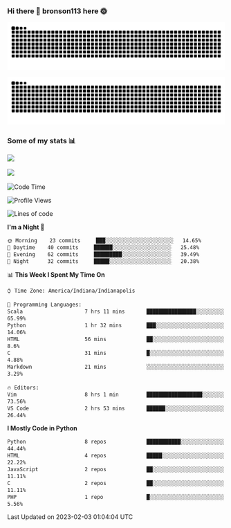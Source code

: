 ### Hi there 👋 bronson113 here 🌞
<div align="center">

![GitHub Snake Light](https://raw.githubusercontent.com/bronson113/bronson113/snake/github-snake.svg#gh-light-mode-only)

![GitHub Snake dark](https://raw.githubusercontent.com/bronson113/bronson113/snake/github-snake-dark.svg#gh-dark-mode-only)

</div>

### Some of my stats 📊
![](https://github-readme-stats-sigma-five.vercel.app/api?username=bronson113&theme=transparent&show_icons=true)

![](https://github-readme-stats-sigma-five.vercel.app/api/top-langs/?username=bronson113&theme=transparent&layout=compact&card_width=445)



<!--START_SECTION:waka-->
![Code Time](http://img.shields.io/badge/Code%20Time-31%20hrs%2016%20mins-blue)

![Profile Views](http://img.shields.io/badge/Profile%20Views-0-blue)

![Lines of code](https://img.shields.io/badge/From%20Hello%20World%20I%27ve%20Written-119%20Thousand%20lines%20of%20code-blue)

**I'm a Night 🦉** 

```text
🌞 Morning    23 commits     ███░░░░░░░░░░░░░░░░░░░░░░   14.65% 
🌆 Daytime    40 commits     ██████░░░░░░░░░░░░░░░░░░░   25.48% 
🌃 Evening    62 commits     █████████░░░░░░░░░░░░░░░░   39.49% 
🌙 Night      32 commits     █████░░░░░░░░░░░░░░░░░░░░   20.38%

```


📊 **This Week I Spent My Time On** 

```text
⌚︎ Time Zone: America/Indiana/Indianapolis

💬 Programming Languages: 
Scala                    7 hrs 11 mins       ████████████████░░░░░░░░░   65.99% 
Python                   1 hr 32 mins        ███░░░░░░░░░░░░░░░░░░░░░░   14.06% 
HTML                     56 mins             ██░░░░░░░░░░░░░░░░░░░░░░░   8.6% 
C                        31 mins             █░░░░░░░░░░░░░░░░░░░░░░░░   4.88% 
Markdown                 21 mins             ░░░░░░░░░░░░░░░░░░░░░░░░░   3.29%

🔥 Editors: 
Vim                      8 hrs 1 min         ██████████████████░░░░░░░   73.56% 
VS Code                  2 hrs 53 mins       ██████░░░░░░░░░░░░░░░░░░░   26.44%

```

**I Mostly Code in Python** 

```text
Python                   8 repos             ███████████░░░░░░░░░░░░░░   44.44% 
HTML                     4 repos             █████░░░░░░░░░░░░░░░░░░░░   22.22% 
JavaScript               2 repos             ██░░░░░░░░░░░░░░░░░░░░░░░   11.11% 
C                        2 repos             ██░░░░░░░░░░░░░░░░░░░░░░░   11.11% 
PHP                      1 repo              █░░░░░░░░░░░░░░░░░░░░░░░░   5.56%

```



 Last Updated on 2023-02-03 01:04:04 UTC
<!--END_SECTION:waka-->
